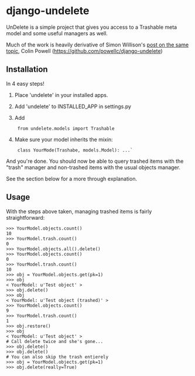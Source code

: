 django-undelete
================

UnDelete is a simple project that gives you access to a Trashable meta model and some useful managers as well.

Much of the work is heavily derivative of Simon Willison's [post on the same topic](http://ltslashgt.com/2007/07/18/undelete-in-django/), Colin Powell (https://github.com/powellc/django-undelete)‎


Installation
-------------

In 4 easy steps!

1. Place 'undelete' in your installed apps.
2. Add 'undelete' to INSTALLED_APP in settings.py
3. Add

        from undelete.models import Trashable

3. Make sure your model inherits the mixin: 

        class YourMode(Trashabe, models.Model): ...`   

And you're done. You should now be able to query trashed items with the "trash" manager and non-trashed items with the usual objects manager.

See the section below for a more through explanation.

Usage
------

With the steps above taken, managing trashed items is fairly straightforward:

    >>> YourModel.objects.count()
    10
    >>> YourModel.trash.count()
    0
    >>> YourModel.objects.all().delete()
    >>> YourModel.objects.count()
    0
    >>> YourModel.trash.count()
    10
    >>> obj = YourModel.objects.get(pk=1)
    >>> obj
    < YourModel: u'Test object' >
    >>> obj.delete()
    >>> obj
    < YourModel: u'Test object (trashed)' >
    >>> YourModel.objects.count()
    9
    >>> YourModel.trash.count()
    1
    >>> obj.restore()
    >>> obj
    < YourModel: u'Test object' >
    # Call delete twice and she's gone...
    >>> obj.delete()
    >>> obj.delete()
    # You can also skip the trash entierely
    >>> obj = YourModel.objects.get(pk=1)
    >>> obj.delete(really=True)

